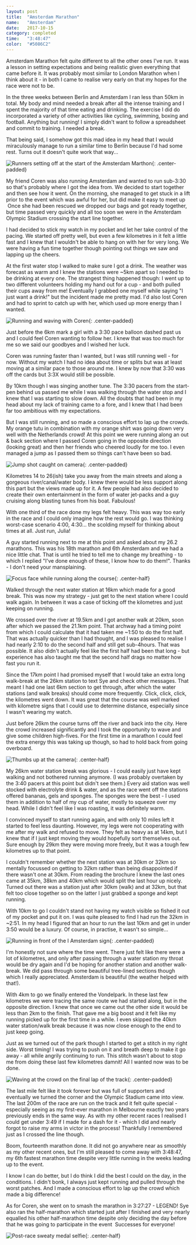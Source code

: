 ```yaml
---
layout: post
title:  "Amsterdam Marathon"
name:   "Amsterdam"
date:   2017-10-15
category: completed
time:   "3:48:47"
color:  "#5086C2"
---
```


Amsterdam Marathon felt quite different to all the other ones I've run. It was a lesson in setting expectations and being realistic given everything that came before it. It was probably most similar to London Marathon when I think about it - in both I came to realise very early on that my hopes for the race were not to be.

In the three weeks between Berlin and Amsterdam I ran less than 50km in total. My body and mind needed a break after all the intense training and I spent the majority of that time eating and drinking. The exercise I did do incorporated a variety of other activities like cycling, swimming, boxing and football. Anything but running! I simply didn't want to follow a spreadsheet and commit to training. I needed a break.

That being said, I somehow got this mad idea in my head that I would miraculously manage to run a similar time to Berlin because I'd had some rest. Turns out it doesn't quite work that way...

![Runners setting off at the start of the Amsterdam Marthon](images/amsterdam-start.jpg){: .center-padded}

My friend Coren was also running Amsterdam and wanted to run sub-3:30 so that's probably where I got the idea from. We decided to start together and then see how it went. On the morning, she managed to get stuck in a lift prior to the event which was awful for her, but did make it easy to meet up  Once she had been rescued we dropped our bags and got ready together, but time passed very quickly and all too soon we were in the Amsterdam Olympic Stadium crossing the start line together.

I had decided to stick my watch in my pocket and let her take control of the pacing. We started off pretty well, but even a few kilometres in it felt a little fast and I knew that I wouldn't be able to hang on with her for very long. We were having a fun time together though pointing out things we saw and lapping up the cheers.

At the first water stop I walked to make sure I got a drink. The weather was forecast as warm and I knew the stations were ~5km apart so I needed to be drinking at every one. The strangest thing happened though: I went up to two different volunteers holding my hand out for a cup - and both pulled their cups away from me! Eventually I grabbed one myself while saying "I just want a drink!" but the incident made me pretty mad. I'd also lost Coren and had to sprint to catch up with her, which used up more energy than I wanted.

![Running and waving with Coren](images/amsterdam-coren.jpg){: .center-padded}

Just before the 6km mark a girl with a 3:30 pace balloon dashed past us and I could feel Coren wanting to follow her. I knew that was too much for me so we said our goodbyes and I wished her luck.

Coren was running faster than I wanted, but I was still running well - for now. Without my watch I had no idea about time or splits but was at least moving at a similar pace to those around me. I knew by now that 3:30 was off the cards but 3:3X would still be possible.

By 10km though I was singing another tune. The 3:30 pacers from the start-pen behind us passed me while I was walking through the water stop and I knew that I was starting to slow down. All the doubts that had been in my head about my lack of training came to a fore, and I knew that I had been far too ambitious with my expectations.

But I was still running, and so made a conscious effort to lap up the crowds. My orange tutu in combination with my orange shirt was going down very well with the Netherlands crowd! At this point we were running along an out & back section where I passed Coren going in the opposite direction (looking great) and then her friends who cheered loudly for me too. I even managed a jump as I passed them so things can't have been so bad.

![Jump shot caught on camera](images/amsterdam-jump.png){: .center-padded}

Kilometres 14 to 26(ish) take you away from the main streets and along a gorgeous river/canal/water body. I knew there would be less support along this part but the views made up for it. A few people had also decided to create their own entertainment in the form of water jet-packs and a guy cruising along blasting tunes from his boat. Fabulous!

With one third of the race done my legs felt heavy. This was way too early in the race and I could only imagine how the rest would go. I was thinking worst-case scenario 4:00, 4:30... the scolding myself for thinking about times at all. Just run, Julia!

A guy started running next to me at this point and asked about my 26.2 marathons. This was his 18th marathon and 6th Amsterdam and we had a nice little chat. That is until he tried to tell me to change my breathing - to which I replied "I've done enough of these, I know how to do them!". Thanks - I don't need your mansplaining. 

![Focus face while running along the course](images/amsterdam-park.jpg){: .center-half}

Walked through the next water station at 16km which made for a good break. This was now my strategy - just get to the next station where I could walk again. In between it was a case of ticking off the kilometres and just keeping on running.

We crossed over the river at 19.5km and I got another walk at 20km, soon after which we passed the 21.1km point. That archway had a timing point from which I could calculate that it had taken me ~1:50 to do the first half. That was actually quicker than I had thought, and I was pleased to realise I had nearly 2:10 to do the second half and still get sub-4hours. That was possible. It also didn't actually feel like the first half had been that long - but experience has also taught me that the second half drags no matter how fast you run it.

Since the 17km point I had promised myself that I would take an extra long walk-break at the 26km station to text Sye and check other messages. That meant I had one last 6km section to get through, after which the water stations (and walk breaks) should come more frequently. Click, click, click, the kilometres went down. It was great that the course was well marked with kilometre signs that I could use to determine distance, especially since I wasn't wearing my watch.

Just before 26km the course turns off the river and back into the city. Here the crowd increased significantly and I took the opportunity to wave and give some children high-fives. For the first time in a marathon I could feel the extra energy this was taking up though, so had to hold back from going overboard.

![Thumbs up at the camera](images/amsterdam-thumbs.jpg){: .center-half}

My 26km water station break was glorious - I could easily just have kept walking and not bothered running anymore. (I was probably overtaken by the 3:40 pacers at this point but didn't see them.) Every aid station was well stocked with electrolyte drink & water, and as the race went off the stations offered bananas, gels and sponges. The sponges were the best - I used them in addition to half of my cup of water, mostly to squeeze over my head. While I didn't feel like I was roasting, it was definitely warm.

I convinced myself to start running again, and with only 10 miles left it started to feel less daunting. However, my legs were not cooperating with me after my walk and refused to move. They felt as heavy as at 14km, but I knew that if I just kept moving they would hopefully sort themselves out. Sure enough by 29km they were moving more freely, but it was a tough few kilometres up to that point.

I couldn't remember whether the next station was at 30km or 32km so mentally focussed on getting to 32km rather than being disappointed if there wasn't one at 30km. From reading the brochure I knew the last ones came at 35km, 38km and 40km which would split the last hour up nicely. Turned out there was a station just after 30km (walk) and at 32km, but that felt too close together so on the latter I just grabbed a sponge and kept running.

With 10km to go I couldn't stand not having my watch visible so fished it out of my pocket and put it on. I was quite pleased to find I had run the 32km in ~2:51. In my head I figured that an hour to run the last 10km and get in under 3:50 would be a luxury. Of course, in practise, it wasn't so simple...

![Running in front of the I Amsterdam sign](images/amsterdam-iamsterdam.jpg){: .center-padded}

I'm honestly not sure where the time went. There just felt like there were a lot of kilometres, and only after passing through a water station my throat would be dry again and I'd be hoping for another station and another walk-break. We did pass through some beautiful tree-lined sections though which I really appreciated. Amsterdam is beautiful (the weather helped with that!).

With 4km to go we finally entered the Vondelpark. In these last few kilometres we were tracing the same route we had started along, but in the opposite direction. I knew that once we came out the other side it would be less than 2km to the finish. That gave me a big boost and it felt like my running picked up for the first time in a while. I even skipped the 40km water station/walk break because it was now close enough to the end to just keep going.

Just as we turned out of the park though I started to get a stitch in my right side. Worst timing! I was trying to push on it and breath deep to make it go away - all while angrily continuing to run. This stitch wasn't about to stop me from doing these last few kilometres damnit! All I wanted now was to be done.

![Waving at the crowd on the final lap of the track](images/amsterdam-wave.jpg){: .center-padded}

The last mile felt like it took forever but was full of supporters and eventually we turned the corner and the Olympic Stadium came into view. The last 200m of the race are run on the track and it felt quite special - especially seeing as my first-ever marathon in Melbourne exactly two years previously ends in the same way. As with my other recent races I realised I could get under 3:49 if I made for a dash for it - which I did and nearly forgot to raise my arms in victor in the process! Thankfully I remembered just as I crossed the line though.

Boom, fourteenth marathon done. It did not go anywhere near as smoothly as my other recent ones, but I'm still pleased to come away with 3:48:47, my 6th fastest marathon time despite very little running in the weeks leading up to the event.

I know I can do better, but I do think I did the best I could on the day, in the conditions. I didn't bonk, I always just kept running and pulled through the worst patches. And I made a conscious effort to lap up the crowd which made a big difference!

As for Coren, she went on to smash the marathon in 3:27:27 - LEGEND! Sye also ran the half-marathon which started just after I finished and very nearly equalled his other half-marathon time despite only deciding the day before that he was going to participate in the event  Successes for everyone!

![Post-race sweaty medal selfie](images/amsterdam-medal.jpg){: .center-half}